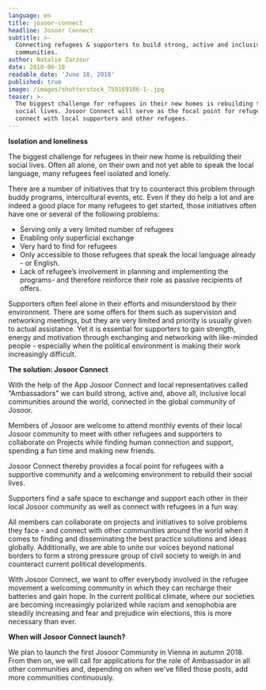 ```yaml
---
language: en
title: josoor-connect
headline: Josoor Connect
subtitle: >-
  Connecting refugees & supporters to build strong, active and inclusive
  communities.
author: Natalie Zarzour
date: 2018-06-18
readable_date: 'June 18, 2018'
published: true
image: /images/shutterstock_759169186-1-.jpg
teaser: >-
  The biggest challenge for refugees in their new homes is rebuilding their
  social lives. Josoor Connect will serve as the focal point for refugees to
  connect with local supporters and other refugees.
---
```

**Isolation and loneliness**

The biggest challenge for refugees in their new home is rebuilding their social lives. Often all alone, on their own and not yet able to speak the local language, many refugees feel isolated and lonely. 

There are a number of initiatives that try to counteract this problem through buddy programs, intercultural events, etc. Even if they do help a lot and are indeed a good place  for many refugees to get started, those initiatives often have one or several of the following problems:

* Serving only a very limited number of refugees
* Enabling only superficial exchange
* Very hard to find for refugees
* Only accessible to those refugees that speak the local language already - or English.
* Lack of refugee’s involvement in planning and implementing the programs- and therefore reinforce their role as passive recipients of  offers.

Supporters often feel alone in their efforts and misunderstood by their environment. There are some offers for them such as supervision and networking meetings, but they are very limited and priority is usually given to actual assistance. Yet it is essential for supporters to gain strength, energy and motivation through exchanging and networking with like-minded people - especially when the political environment is making their work increasingly difficult.

**The solution: Josoor Connect**

With the help of the App Josoor Connect and local representatives called “Ambassadors” we can build strong, active and, above all, inclusive local communities around the world, connected in the global community of Josoor.  

Members of Josoor are welcome to attend monthly events of their local Josoor community to meet with other refugees and supporters to collaborate on Projects while finding human connection and support, spending a fun time and making new friends.

Josoor Connect thereby provides a focal point for refugees with a supportive community and a welcoming environment to rebuild their social lives.

Supporters find a safe space to exchange and support each other in their local Josoor community as well as connect with refugees in a fun way.

All members can collaborate on projects and initiatives to solve problems they face - and connect with other communities around the world when it comes to finding and disseminating the best practice solutions and ideas globally. Additionally, we are able to unite our voices beyond national borders to form a strong pressure group of civil society to weigh in and counteract current political developments.

With Josoor Connect, we want to offer everybody involved in the refugee movement a welcoming community in which they can recharge their batteries and gain hope. In the current political climate, where our societies are becoming increasingly polarized while racism and xenophobia are steadily increasing and fear and prejudice win elections, this is more necessary than ever.

**When will Josoor Connect launch?**

We plan to launch the first Josoor Community in Vienna in autumn 2018. From then on, we will call for applications for the role of Ambassador in all other communities and, depending on when we've filled those posts, add more communities continuously.
